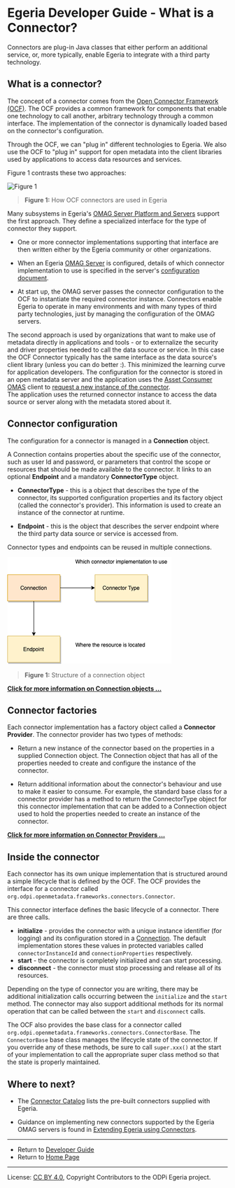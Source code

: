 <!-- SPDX-License-Identifier: CC-BY-4.0 -->
<!-- Copyright Contributors to the ODPi Egeria project 2020. -->

# Egeria Developer Guide - What is a Connector?

Connectors are plug-in Java classes that either perform an additional service,
or, more typically, enable Egeria to integrate with a third party technology.

## What is a connector?

The concept of a connector comes from the
[Open Connector Framework (OCF)](../../../open-metadata-implementation/frameworks/open-connector-framework).
The OCF provides a common framework for components that enable one technology to call another, arbitrary
technology through a common interface.  The implementation of the connector is dynamically
loaded based on the connector's configuration.  

Through the OCF, we can "plug in" different technologies to Egeria.
We also use the OCF to "plug in" support for open metadata into the
client libraries used by applications
to access data resources and services.

Figure 1 contrasts these two approaches:

![Figure 1](../images/compare-use-of-connectors.png#pagewidth)
> **Figure 1:** How OCF connectors are used in Egeria

Many subsystems in Egeria's 
[OMAG Server Platform and Servers](../../../open-metadata-implementation/admin-services/docs/concepts/omag-server-platform.md) 
support the first approach. They define a specialized interface for the type of connector they support.

* One or more connector implementations supporting that interface are then written either by the Egeria community or
other organizations.

* When an Egeria [OMAG Server](../../../open-metadata-implementation/admin-services/docs/concepts/omag-server.md) is configured, 
details of which connector implementation to use is specified in the
server's 
[configuration document](../../../open-metadata-implementation/admin-services/docs/concepts/configuration-document.md).  

* At start up, the OMAG server passes the connector configuration to the OCF to
instantiate the required connector instance.  Connectors enable Egeria to operate in many environments
and with many types of third party technologies, just by managing the configuration of the OMAG servers.

The second approach is used by organizations that want to make use of metadata directly in
applications and tools - or to externalize the security and driver properties needed to call the data
source or service.  In this case the OCF Connector typically has the same interface as the data source's client
library (unless you can do better :).  This minimized the learning curve for application developers.
The configuration for the connector is stored in an open metadata server and the application uses
the [Asset Consumer OMAS](../../../open-metadata-implementation/access-services/asset-consumer/docs/user)
client to 
[request a new instance of the connector](../../../open-metadata-implementation/access-services/asset-consumer/docs/scenarios/working-with-connectors.md).  
The application uses the returned connector instance to
access the data source or server along with the metadata stored about it.


## Connector configuration

The configuration for a connector is managed in a **Connection** object.  

A Connection contains properties about the specific use of the connector, such as
user Id and password, or parameters that control the scope or resources that should be
made available to the connector.
It links to an optional **Endpoint** and a mandatory **ConnectorType** object.  

* **ConnectorType** - this is a object that describes the type of the connector, its supported configuration properties and
its factory object (called the connector's provider).
This information is used to create an instance of the connector at runtime.

* **Endpoint** - this is the object that describes the server endpoint where the third party
data source or service is accessed from.

Connector types and endpoints can be reused in multiple connections.

![Connection Structure](../../../open-metadata-implementation/frameworks/open-connector-framework/docs/concepts/connection.png)
> **Figure 1:** Structure of a connection object

**[Click for more information on Connection objects ...](../../../open-metadata-implementation/frameworks/open-connector-framework/docs/concepts/connection.md)**

## Connector factories

Each connector implementation has a factory object called a **Connector Provider**.
The connector provider has two types of methods:

* Return a new instance of the connector based on the properties in a supplied Connection object. 
The Connection object that has all of the properties needed to create and 
configure the instance of the connector.

* Return additional information about the connector's behaviour and use to make it easier to consume.
For example, the standard base class for a connector provider has a method to
return the ConnectorType object for this connector implementation that can be
added to a Connection object used to hold the properties needed to create an instance of the connector.

**[Click for more information on Connector Providers ...](../../../open-metadata-implementation/frameworks/open-connector-framework/docs/concepts/connector-provider.md)**

## Inside the connector

Each connector has its own unique implementation that is structured around a simple
lifecycle that is defined by the OCF.
The OCF provides the interface for a connector
called `org.odpi.openmetadata.frameworks.connectors.Connector`.

This connector interface defines the basic lifecycle of a connector.  There are three calls.

* **initialize** - provides the connector with a unique instance identifier (for logging) and its configuration
  stored in a [Connection](../../../open-metadata-implementation/frameworks/open-connector-framework/docs/concepts/connection.md).
  The default implementation stores these values in protected variables called `connectorInstanceId` and 
  `connectionProperties` respectively.
* **start** - the connector is completely initialized and can start processing.
* **disconnect** - the connector must stop processing and release all of its resources.

Depending on the type of connector you are writing, there may be additional initialization
calls occurring between the `initialize` and the `start` method.  The connector may also support
additional methods for its normal operation that can be called between the `start` and `disconnect` calls.

The OCF also provides the base class for a connector
called `org.odpi.openmetadata.frameworks.connectors.ConnectorBase`.
The `ConnectorBase` base class manages the lifecycle state of the connector.  If
you override any of these methods, be sure to call `super.xxx()` at the start of your implementation
to call the appropriate super class method so that the state is properly maintained.

## Where to next?

* The [Connector Catalog](../connector-catalog) lists the pre-built connectors supplied with Egeria.

* Guidance on implementing new connectors supported by the Egeria OMAG servers is found in
[Extending Egeria using Connectors](extending-egeria-using-connectors.md).


----
* Return to [Developer Guide](.)
* Return to [Home Page](../../../index.md)

----
License: [CC BY 4.0](https://creativecommons.org/licenses/by/4.0/),
Copyright Contributors to the ODPi Egeria project.